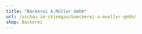 ```yaml
---
title: "Bäckerei A.Müller GmbH"
url: /aschau-im-chiemgau/baeckerei-a-mueller-gmbh/
shop: Bäckerei
---
```

